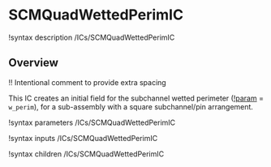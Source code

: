# SCMQuadWettedPerimIC

!syntax description /ICs/SCMQuadWettedPerimIC

## Overview

!! Intentional comment to provide extra spacing

This IC creates an initial field for the subchannel wetted perimeter ([!param](/ICs/SCMQuadWettedPerimIC/variable) = `w_perim`), for a sub-assembly with a square subchannel/pin arrangement.

!syntax parameters /ICs/SCMQuadWettedPerimIC

!syntax inputs /ICs/SCMQuadWettedPerimIC

!syntax children /ICs/SCMQuadWettedPerimIC
